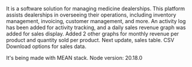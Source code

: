 It is a software solution for managing medicine dealerships. This platform assists dealerships in overseeing their operations, including inventory management, invoicing, customer management, and more. 
An activity log has been added for activity tracking, and a daily sales revenue graph was added for sales display. Added 2 other graphs for monthly revenue per product and quantity sold per product.
Next update, sales table. CSV Download options for sales data.

It's being made with MEAN stack.
Node version: 20.18.0
